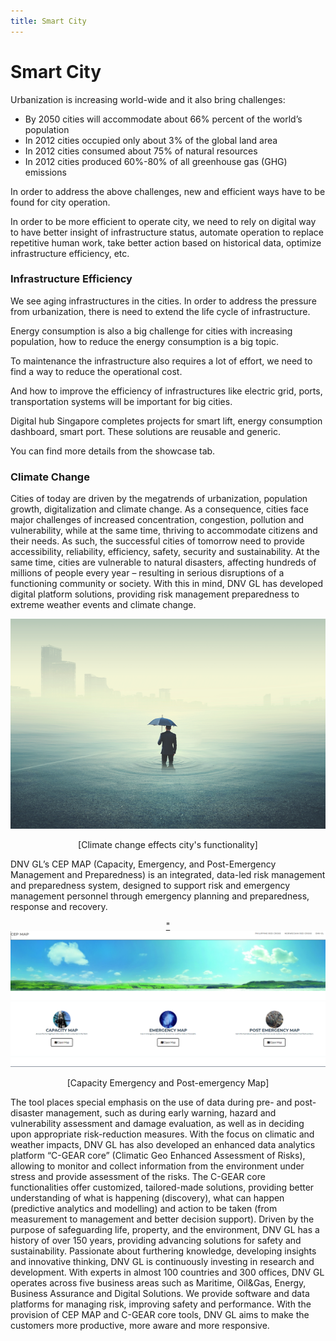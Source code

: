 ```yaml
---
title: Smart City
---
```


# Smart City
Urbanization is increasing world-wide and it also bring challenges:
- By 2050 cities will accommodate about 66% percent of the world’s population
- In 2012 cities occupied only about 3% of the global land area
- In 2012 cities consumed about 75% of natural resources
- In 2012 cities produced 60%-80% of all greenhouse gas (GHG) emissions

In order to address the above challenges, new and efficient ways have to be found for city operation.

In order to be more efficient to operate city, we need to rely on digital way to have better insight of infrastructure status, automate operation to replace repetitive human work, take better action based on historical data, optimize infrastructure efficiency, etc.

### Infrastructure Efficiency
We see aging infrastructures in the cities. In order to address the pressure from urbanization, there is need to extend the life cycle of infrastructure.

Energy consumption is also a big challenge for cities with increasing population, how to reduce the energy consumption is a big topic.

To maintenance the infrastructure also requires a lot of effort, we need to find a way to reduce the operational cost.

And how to improve the efficiency of infrastructures like electric grid, ports, transportation systems will be important for big cities.

Digital hub Singapore completes projects for smart lift, energy consumption dashboard, smart port. These solutions are reusable and generic. 

You can find more details from the showcase tab.

### **Climate Change**
Cities of today are driven by the megatrends of urbanization, population growth, digitalization and climate change. As a consequence, cities face major challenges of increased concentration, congestion, pollution and vulnerability, while at the same time, thriving to accommodate citizens and their needs. As such, the successful cities of tomorrow need to provide accessibility, reliability, efficiency, safety, security and sustainability. At the same time, cities are vulnerable to natural disasters, affecting hundreds of millions of people every year – resulting in serious disruptions of a functioning community or society. With this in mind, DNV GL has developed digital platform solutions, providing risk management preparedness to extreme weather events and climate change.

<p align = 'center'> 
<img src = "assets/themes/dnvgl/img/climate_1.png" width = "700">
</p>
<p align = 'center'> 
[Climate change effects city's functionality] 
</p>

DNV GL’s CEP MAP (Capacity, Emergency, and Post-Emergency Management and Preparedness) is an integrated, data-led risk management and preparedness system, designed to support risk and emergency management personnel through emergency planning and preparedness, response and recovery.  

<p align = 'center'> 
<a href= "http://dnvgl-research.maps.arcgis.com/home/index.html"> "<img src = "assets/themes/dnvgl/img/CEP_MAP.PNG" width = "700">
</a></p>
<p align = 'center'> 
[Capacity Emergency and Post-emergency Map] 
</p>

The tool places special emphasis on the use of data during pre- and post-disaster management, such as during early warning, hazard and vulnerability assessment and damage evaluation, as well as in deciding upon appropriate risk-reduction measures. 
With the focus on climatic and weather impacts, DNV GL has also developed an enhanced data analytics platform “C-GEAR core” (Climatic Geo Enhanced Assessment of Risks), allowing to monitor and collect information from the environment under stress and provide assessment of the risks. The C-GEAR core functionalities offer customized, tailored-made solutions, providing better understanding of what is happening (discovery), what can happen (predictive analytics and modelling) and action to be taken (from measurement to management and better decision support). 
Driven by the purpose of safeguarding life, property, and the environment, DNV GL has a history of over 150 years, providing advancing solutions for safety and sustainability. Passionate about furthering knowledge, developing insights and innovative thinking, DNV GL is continuously investing in research and development. With experts in almost 100 countries and 300 offices, DNV GL operates across five business areas such as Maritime, Oil&Gas, Energy, Business Assurance and Digital Solutions. We provide software and data platforms for managing risk, improving safety and performance. With the provision of CEP MAP and C-GEAR core tools, DNV GL aims to make the customers more productive, more aware and more responsive.